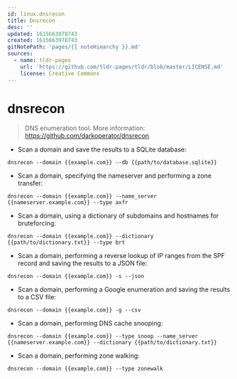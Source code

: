 ```yaml
---
id: linux.dnsrecon
title: Dnsrecon
desc: ''
updated: 1615663978743
created: 1615663978743
gitNotePath: 'pages/{{ noteHiearchy }}.md'
sources:
  - name: tldr-pages
    url: 'https://github.com/tldr-pages/tldr/blob/master/LICENSE.md'
    license: Creative Commons
---
```

# dnsrecon

> DNS enumeration tool.
> More information: <https://github.com/darkoperator/dnsrecon>.

- Scan a domain and save the results to a SQLite database:

`dnsrecon --domain {{example.com}} --db {{path/to/database.sqlite}}`

- Scan a domain, specifying the nameserver and performing a zone transfer:

`dnsrecon --domain {{example.com}} --name_server {{nameserver.example.com}} --type axfr`

- Scan a domain, using a dictionary of subdomains and hostnames for bruteforcing:

`dnsrecon --domain {{example.com}} --dictionary {{path/to/dictionary.txt}} --type brt`

- Scan a domain, performing a reverse lookup of IP ranges from the SPF record and saving the results to a JSON file:

`dnsrecon --domain {{example.com}} -s --json`

- Scan a domain, performing a Google enumeration and saving the results to a CSV file:

`dnsrecon --domain {{example.com}} -g --csv`

- Scan a domain, performing DNS cache snooping:

`dnsrecon --domain {{example.com}} --type snoop --name_server {{nameserver.example.com}} --dictionary {{path/to/dictionary.txt}}`

- Scan a domain, performing zone walking:

`dnsrecon --domain {{example.com}} --type zonewalk`

